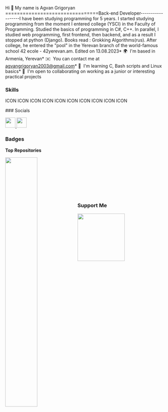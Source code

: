 Hi 👋 My name is Agvan Grigoryan
================================Back-end Developer------------------I have been studying programming for 5 years. I started studying programming from the moment I entered college (YSCI) in the Faculty of Programming. Studied the basics of programming in C#, C++. In parallel, I studied web programming, first frontend, then backend, and as a result I stopped at python (Django). Books read : Grokking Algorithms(rus). After college, he entered the "pool" in the Yerevan branch of the world-famous school 42 ecole - 42yerevan.am. Edited on 13.08.2023* 🌍  I'm based in Armenia, Yerevan* ✉️  You can contact me at [agvangrigoryan2003@gmail.com](mailto:agvangrigoryan2003@gmail.com)* 🧠  I'm learning C, Bash scripts and Linux basics* 🤝  I'm open to collaborating on working as a junior or interesting practical projects

### Skills


<p align="left">
ICON ICON ICON ICON ICON ICON ICON ICON ICON ICON </p>
### Socials<p align="left"> <a href="https://www.github.com/AgvanGrigoryan" target="_blank" rel="noreferrer"> <picture> <source media="(prefers-color-scheme: dark)" srcset="https://raw.githubusercontent.com/danielcranney/readme-generator/main/public/icons/socials/github-dark.svg" /> <source media="(prefers-color-scheme: light)" srcset="https://raw.githubusercontent.com/danielcranney/readme-generator/main/public/icons/socials/github.svg" /> <img src="https://raw.githubusercontent.com/danielcranney/readme-generator/main/public/icons/socials/github.svg" width="32" height="32" /> </picture> </a> <a href="http://www.instagram.com/agvan_gr" target="_blank" rel="noreferrer"> <picture> <source media="(prefers-color-scheme: dark)" srcset="undefined" /> <source media="(prefers-color-scheme: light)" srcset="https://raw.githubusercontent.com/danielcranney/readme-generator/main/public/icons/socials/instagram.svg" /> <img src="https://raw.githubusercontent.com/danielcranney/readme-generator/main/public/icons/socials/instagram.svg" width="32" height="32" /> </picture> </a></p>

### Badges

<b>Top Repositories</b>

<div width="100%" align="center"><a href="https://github.com/AgvanGrigoryan/todo_server" align="left"><img align="left" width="45%" src="https://github-readme-stats.vercel.app/api/pin/?username=AgvanGrigoryan&repo=todo_server&title_color=84cc16&text_color=ffffff&icon_color=84cc16&bg_color=1c1917&hide_border=true&locale=en" /></a></div><br /><br /><br /><br /><br /><br /><br />

### Support Me

<ul style="list-style-type: none; margin: 0;">

<li style="display: inline-block; margin-right: 0.25rem;"><a href="https://www.buymeacoffee.com/agvan"><img src="https://cdn.buymeacoffee.com/buttons/v2/default-yellow.png" width="150"/></a></li>

</ul>
